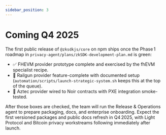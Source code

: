 ```yaml
---
sidebar_position: 3
---
```


# Coming Q4 2025

The first public release of `@zksdkjs/core` on npm ships once the Phase 1 roadmap in `privacy-agent/plans/zkSDK-development-plan.md` is green:

- ✅ FHEVM provider prototype complete and exercised by the fhEVM specialist recipe.
- 🚧 Railgun provider feature-complete with documented setup (`automation/scripts/launch-strategic-system.sh` keeps this at the top of the queue).
- 🧪 Aztec provider wired to Noir contracts with PXE integration smoke-tested.

After those boxes are checked, the team will run the Release & Operations agent to prepare packaging, docs, and enterprise onboarding. Expect the first versioned packages and public docs refresh in Q4 2025, with Light Protocol and Bitcoin privacy workstreams following immediately after launch.
